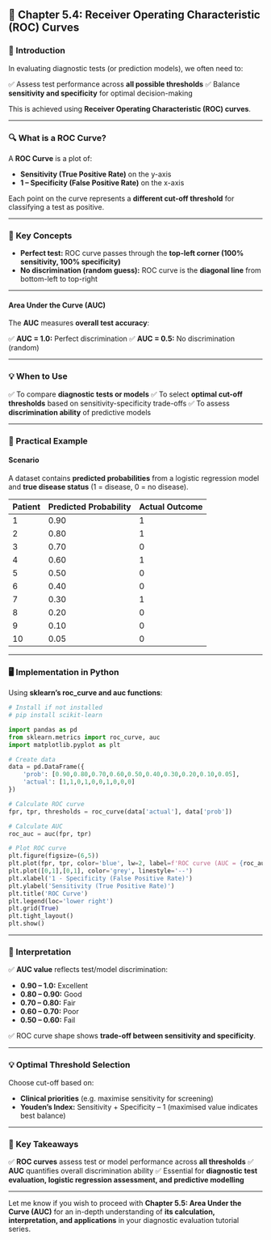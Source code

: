 ## **🧬 Chapter 5.4: Receiver Operating Characteristic (ROC) Curves**

### **📖 Introduction**

In evaluating diagnostic tests (or prediction models), we often need to:

✅ Assess test performance across **all possible thresholds**
✅ Balance **sensitivity and specificity** for optimal decision-making

This is achieved using **Receiver Operating Characteristic (ROC) curves**.

---

### **🔍 What is a ROC Curve?**

A **ROC Curve** is a plot of:

* **Sensitivity (True Positive Rate)** on the y-axis
* **1 – Specificity (False Positive Rate)** on the x-axis

Each point on the curve represents a **different cut-off threshold** for classifying a test as positive.

---

### **📝 Key Concepts**

* **Perfect test:** ROC curve passes through the **top-left corner (100% sensitivity, 100% specificity)**
* **No discrimination (random guess):** ROC curve is the **diagonal line** from bottom-left to top-right

---

#### **Area Under the Curve (AUC)**

The **AUC** measures **overall test accuracy**:

✅ **AUC = 1.0:** Perfect discrimination
✅ **AUC = 0.5:** No discrimination (random)

---

### **💡 When to Use**

✅ To compare **diagnostic tests or models**
✅ To select **optimal cut-off thresholds** based on sensitivity-specificity trade-offs
✅ To assess **discrimination ability** of predictive models

---

### **🔬 Practical Example**

#### **Scenario**

A dataset contains **predicted probabilities** from a logistic regression model and **true disease status** (1 = disease, 0 = no disease).

| **Patient** | **Predicted Probability** | **Actual Outcome** |
| ----------- | ------------------------- | ------------------ |
| 1           | 0.90                      | 1                  |
| 2           | 0.80                      | 1                  |
| 3           | 0.70                      | 0                  |
| 4           | 0.60                      | 1                  |
| 5           | 0.50                      | 0                  |
| 6           | 0.40                      | 0                  |
| 7           | 0.30                      | 1                  |
| 8           | 0.20                      | 0                  |
| 9           | 0.10                      | 0                  |
| 10          | 0.05                      | 0                  |

---

### **🖥️ Implementation in Python**

Using **sklearn’s roc\_curve and auc functions**:

```python
# Install if not installed
# pip install scikit-learn

import pandas as pd
from sklearn.metrics import roc_curve, auc
import matplotlib.pyplot as plt

# Create data
data = pd.DataFrame({
    'prob': [0.90,0.80,0.70,0.60,0.50,0.40,0.30,0.20,0.10,0.05],
    'actual': [1,1,0,1,0,0,1,0,0,0]
})

# Calculate ROC curve
fpr, tpr, thresholds = roc_curve(data['actual'], data['prob'])

# Calculate AUC
roc_auc = auc(fpr, tpr)

# Plot ROC curve
plt.figure(figsize=(6,5))
plt.plot(fpr, tpr, color='blue', lw=2, label=f'ROC curve (AUC = {roc_auc:.2f})')
plt.plot([0,1],[0,1], color='grey', linestyle='--')
plt.xlabel('1 - Specificity (False Positive Rate)')
plt.ylabel('Sensitivity (True Positive Rate)')
plt.title('ROC Curve')
plt.legend(loc='lower right')
plt.grid(True)
plt.tight_layout()
plt.show()
```

---

### **🔑 Interpretation**

✅ **AUC value** reflects test/model discrimination:

* **0.90 – 1.0:** Excellent
* **0.80 – 0.90:** Good
* **0.70 – 0.80:** Fair
* **0.60 – 0.70:** Poor
* **0.50 – 0.60:** Fail

✅ ROC curve shape shows **trade-off between sensitivity and specificity**.

---

### **💡 Optimal Threshold Selection**

Choose cut-off based on:

* **Clinical priorities** (e.g. maximise sensitivity for screening)
* **Youden’s Index:** Sensitivity + Specificity – 1 (maximised value indicates best balance)

---

### **🎯 Key Takeaways**

✅ **ROC curves** assess test or model performance across **all thresholds**
✅ **AUC** quantifies overall discrimination ability
✅ Essential for **diagnostic test evaluation, logistic regression assessment, and predictive modelling**

---

Let me know if you wish to proceed with **Chapter 5.5: Area Under the Curve (AUC)** for an in-depth understanding of **its calculation, interpretation, and applications** in your diagnostic evaluation tutorial series.

